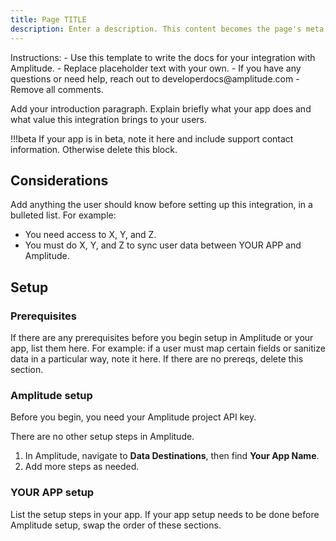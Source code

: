 ```yaml
---
title: Page TITLE
description: Enter a description. This content becomes the page's meta description. 
---
```

<!-- markdownlint-disable -->
<!-->
Instructions: 
- Use this template to write the docs for your integration with Amplitude.
- Replace placeholder text with your own.
- If you have any questions or need help, reach out to developerdocs@amplitude.com
- Remove all comments. 
</-->


Add your introduction paragraph. Explain briefly what your app does and what value this integration brings to your users.

!!!beta 
    If your app is in beta, note it here and include support contact information. Otherwise delete this block. 

## Considerations

Add anything the user should know before setting up this integration, in a bulleted list. For example: 

- You need access to X, Y, and Z. 
- You must do X, Y, and Z to sync user data between YOUR APP and Amplitude. 

## Setup

### Prerequisites

If there are any prerequisites before you begin setup in Amplitude or your app, list them here. For example: if a user must map certain fields or sanitize data in a particular way, note it here. If there are no prereqs, delete this section.

### Amplitude setup

<!-- Choose the setup steps that are most appropriate for your integration. Make changes where needed. Delete comments and unused instruction blocks. If neither of the choices are appropriate, write your own -->

<!-- Source Instructions: If you just need an Amplitude Key-->

Before you begin, you need your Amplitude project API key. 

There are no other setup steps in Amplitude.

<!-- End Source Instructions: Amplitude Key only-->

<!-- Destination Instructions-->

1. In Amplitude, navigate to **Data Destinations**, then find **Your App Name**.
2. Add more steps as needed. 

<!-- End Destination Instructions-->


### YOUR APP setup

List the setup steps in your app. If your app setup needs to be done before Amplitude setup, swap the order of these sections. 
